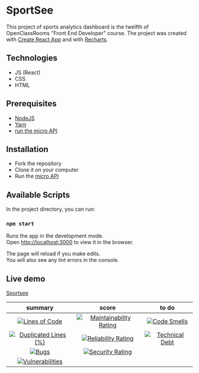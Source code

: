 # SportSee

This project of sports analytics dashboard is the twelfth of OpenClassRooms "Front End Developer" course.
The project was created with [Create React App](https://github.com/facebook/create-react-app) and with [Recharts](https://github.com/recharts/recharts).


## Technologies

- JS (React)
- CSS
- HTML

## Prerequisites

- [NodeJS](https://nodejs.org/en/)
- [Yarn](https://yarnpkg.com/)
- [run the micro API](https://github.com/Webnume/P9-front-end-dashboard)

## Installation

- Fork the repository
- Clone it on your computer
- Run the [micro API](https://github.com/Webnume/P9-front-end-dashboard)



## Available Scripts

In the project directory, you can run:

### `npm start`

Runs the app in the development mode.\
Open [http://localhost:3000](http://localhost:3000) to view it in the browser.

The page will reload if you make edits.\
You will also see any lint errors in the console.

## Live demo

[Sportsee](https://gallant-kare-abce48.netlify.app/)



|                                                                                                    summary                                                                                                    |                                                                                                 score                                                                                                 |                                                                                           to do                                                                                           |
| :-----------------------------------------------------------------------------------------------------------------------------------------------------------------------------------------------------------: | :---------------------------------------------------------------------------------------------------------------------------------------------------------------------------------------------------: | :----------------------------------------------------------------------------------------------------------------------------------------------------------------------------------------: |
|              [![Lines of Code](https://sonarcloud.io/api/project_badges/measure?project=Webnume_Y.GABA_12_Netlify_18032021&metric=ncloc)](https://sonarcloud.io/summary/new_code?id=Webnume_Y.GABA_12_Netlify_18032021)              |  [![Maintainability Rating](https://sonarcloud.io/api/project_badges/measure?project=Webnume_Y.GABA_12_Netlify_18032021&metric=sqale_rating)](https://sonarcloud.io/summary/new_code?id=Webnume_Y.GABA_12_Netlify_18032021)  |  [![Code Smells](https://sonarcloud.io/api/project_badges/measure?project=Webnume_Y.GABA_12_Netlify_18032021&metric=code_smells)](https://sonarcloud.io/summary/new_code?id=Webnume_Y.GABA_12_Netlify_18032021)  |
| [![Duplicated Lines (%)](https://sonarcloud.io/api/project_badges/measure?project=Webnume_Y.GABA_12_Netlify_18032021&metric=duplicated_lines_density)](https://sonarcloud.io/summary/new_code?id=Webnume_Y.GABA_12_Netlify_18032021) | [![Reliability Rating](https://sonarcloud.io/api/project_badges/measure?project=Webnume_Y.GABA_12_Netlify_18032021&metric=reliability_rating)](https://sonarcloud.io/summary/new_code?id=Webnume_Y.GABA_12_Netlify_18032021) | [![Technical Debt](https://sonarcloud.io/api/project_badges/measure?project=Webnume_Y.GABA_12_Netlify_18032021&metric=sqale_index)](https://sonarcloud.io/summary/new_code?id=Webnume_Y.GABA_12_Netlify_18032021) |
|                   [![Bugs](https://sonarcloud.io/api/project_badges/measure?project=Webnume_Y.GABA_12_Netlify_18032021&metric=bugs)](https://sonarcloud.io/summary/new_code?id=Webnume_Y.GABA_12_Netlify_18032021)                   |    [![Security Rating](https://sonarcloud.io/api/project_badges/measure?project=Webnume_Y.GABA_12_Netlify_18032021&metric=security_rating)](https://sonarcloud.io/summary/new_code?id=Webnume_Y.GABA_12_Netlify_18032021)    |                                                                                                                                                                                            |
|        [![Vulnerabilities](https://sonarcloud.io/api/project_badges/measure?project=Webnume_Y.GABA_12_Netlify_18032021&metric=vulnerabilities)](https://sonarcloud.io/summary/new_code?id=Webnume_Y.GABA_12_Netlify_18032021)        |                                                                                                                                                                                                      |   